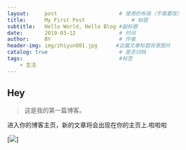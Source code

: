 ```yaml
---
layout:     post                    # 使用的布局（不需要改）
title:      My First Post               # 标题 
subtitle:   Hello World, Hello Blog #副标题
date:       2019-03-12              # 时间
author:     BY                      # 作者
header-img: img/zhiyun001.jpg      #这篇文章标题背景图片
catalog: true                       # 是否归档
tags:                               #标签
    - 生活
---
```


## Hey
>这是我的第一篇博客。

进入你的博客主页，新的文章将会出现在你的主页上.啦啦啦

[![](https://kanerier.github.io/img/avatar_g.jpg)]




